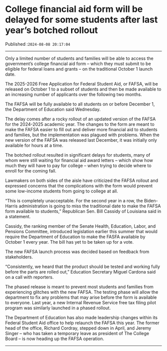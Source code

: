 # College financial aid form will be delayed for some students after last year’s botched rollout

Published :`2024-08-08 20:17:04`

---

Only a limited number of students and families will be able to access the government’s college financial aid form – which they must submit to be eligible for federal loans and grants – on the traditional October 1 launch date.

The 2025-2026 Free Application for Federal Student Aid, or FAFSA, will be released on October 1 to a subset of students and then be made available to an increasing number of applicants over the following two months.

The FAFSA will be fully available to all students on or before December 1, the Department of Education said Wednesday.

The delay comes after a rocky rollout of an updated version of the FAFSA for the 2024-2025 academic year. The changes to the form are meant to make the FAFSA easier to fill out and deliver more financial aid to students and families, but the implementation was plagued with problems. When the new version of the FAFSA was released last December, it was initially only available for hours at a time.

The botched rollout resulted in significant delays for students, many of whom were still waiting for financial aid award letters – which show how much they will have to pay for college – when trying to decide where to enroll for the coming fall.

Lawmakers on both sides of the aisle have criticized the FAFSA rollout and expressed concerns that the complications with the form would prevent some low-income students from going to college at all.

“This is completely unacceptable. For the second year in a row, the Biden-Harris administration is going to miss the traditional date to make the FAFSA form available to students,” Republican Sen. Bill Cassidy of Louisiana said in a statement.

Cassidy, the ranking member of the Senate Health, Education, Labor, and Pensions Committee, introduced legislation earlier this summer that would require the Department of Education to make the FASFA available by October 1 every year. The bill has yet to be taken up for a vote.

The new FAFSA launch process was decided based on feedback from stakeholders.

“Consistently, we heard that the product should be tested and working fully before the parts are rolled out,” Education Secretary Miguel Cardona said on a call with reporters.

The phased release is meant to prevent most students and families from experiencing glitches with the new FAFSA. The testing phase will allow the department to fix any problems that may arise before the form is available to everyone. Last year, a new Internal Revenue Service free tax filing pilot program was similarly launched in a phased rollout.

The Department of Education has also made leadership changes within its Federal Student Aid office to help relaunch the FAFSA this year. The former head of the office, Richard Cordray, stepped down in April, and Jeremy Singer – who has taken a temporary leave as president of The College Board – is now heading up the FAFSA operation.

---

